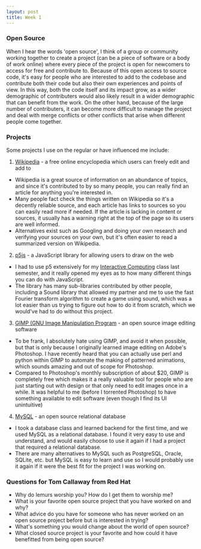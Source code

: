 ```yaml
---
layout: post
title: Week 1
---
```



### Open Source

When I hear the words 'open source', I think of a group or community working together to create a project (can be a piece of software or a body of work online) where every piece of the project is open for newcomers to access for free and contribute to. Because of this open access to source code, it's easy for people who are interested to add to the codebase and contribute both their code but also their own experiences and points of view. In this way, both the code itself and its impact grow, as a wider demographic of contributers would also likely result in a wider demographic that can benefit from the work. On the other hand, because of the large number of contributers, it can become more difficult to manage the project and deal with merge conflicts or other conflicts that arise when different people come together. 


### Projects

Some projects I use on the regular or have influenced me include:

1. [Wikipedia](https://en.wikipedia.org/wiki/Main_Page) - a free online encyclopedia which users can freely edit and add to
  * Wikipedia is a great source of information on an abundance of topics, and since it's contributed to by so many people, you can really find an article for anything you're interested in. 
  * Many people fact check the things written on Wikipedia so it's a decently reliable source, and each article has links to sources so you can easily read more if needed. If the article is lacking in content or sources, it usually has a warning right at the top of the page so its users are well informed.
  * Alternatives exist such as Googling and doing your own research and verifying your sources on your own, but it's often easier to read a summarized version on Wikipedia.

2. [p5js](https://p5js.org/) - a JavaScript library for allowing users to draw on the web
  * I had to use p5 extensively for my [Interactive Computing](http://i6.cims.nyu.edu/~ds4313/Interactive/) class last semester, and it really opened my eyes as to how many different things you can do with JavaScript.
  * The library has many sub-libraries contributed by other people, including a Sound library that allowed my partner and me to use the fast Fourier transform algorithm to create a game using sound, which was a lot easier than us trying to figure out how to do it from scratch, which we would've had to do without this project.

3. [GIMP (GNU Image Manipulation Program](https://www.gimp.org/) - an open source image editing software
  * To be frank, I absolutely hate using GIMP, and avoid it when possible, but that is only because I originally learned image editing on Adobe's Photoshop. I have recently heard that you can actually use perl and python within GIMP to automate the making of patterned animations, which sounds amazing and out of scope for Photoshop.
  * Compared to Photoshop's monthly subscription of about $20, GIMP is completely free which makes it a really valuable tool for people who are just starting out with design or that only need to edit images once in a while. It was helpful to me (before I torrented Photoshop) to have something available to edit software (even though I find its UI unintuitive)

4. [MySQL](https://dev.mysql.com/) - an open source relational database
  * I took a database class and learned backend for the first time, and we used MySQL as a relational database. I found it very easy to use and understand, and would easily choose to use it again if I had a project that required a relational database.
  * There are many alternatives to MySQL such as PostgreSQL, Oracle, SQLite, etc. but MySQL is easy to learn and use so I would probably use it again if it were the best fit for the project I was working on.


### Questions for Tom Callaway from Red Hat

* Why do lemurs worship you? How do I get them to worship me?
* What is your favorite open source project that you have worked on and why?
* What advice do you have for someone who has never worked on an open source project before but is interested in trying?
* What's something you would change about the world of open source?
* What closed source project is your favorite and how could it have benefitted from being open source?

